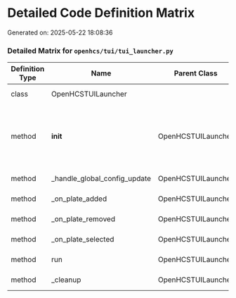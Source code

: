 # Detailed Code Definition Matrix
Generated on: 2025-05-22 18:08:36

### Detailed Matrix for `openhcs/tui/tui_launcher.py`

| Definition Type | Name | Parent Class | Parameters | Return Type | Lines |
| --- | --- | --- | --- | --- | --- |
| class | OpenHCSTUILauncher |  |  |  | 27-310 |
| method | __init__ | OpenHCSTUILauncher | self: Any, core_global_config: GlobalPipelineConfig, common_output_directory: Optional[str], tui_config_path: Optional[str] |  | 32-96 |
| method | _handle_global_config_update | OpenHCSTUILauncher | self: Any, new_config: GlobalPipelineConfig |  | 98-145 |
| method | _on_plate_added | OpenHCSTUILauncher | self: Any, plate_info: Dict[str, Any] |  | 147-189 |
| method | _on_plate_removed | OpenHCSTUILauncher | self: Any, plate_info: Dict[str, Any] |  | 191-211 |
| method | _on_plate_selected | OpenHCSTUILauncher | self: Any, plate_info: Dict[str, Any] |  | 213-226 |
| method | run | OpenHCSTUILauncher | self: Any |  | 231-259 |
| method | _cleanup | OpenHCSTUILauncher | self: Any |  | 261-310 |

